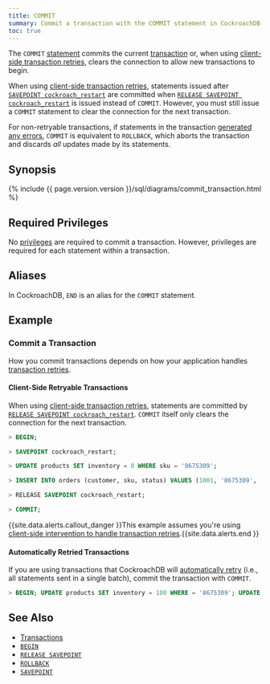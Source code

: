 ```yaml
---
title: COMMIT
summary: Commit a transaction with the COMMIT statement in CockroachDB.
toc: true
---
```


The `COMMIT` [statement](sql-statements.html) commits the current [transaction](transactions.html) or, when using [client-side transaction retries](transactions.html#client-side-transaction-retries), clears the connection to allow new transactions to begin.

When using [client-side transaction retries](transactions.html#client-side-transaction-retries), statements issued after [`SAVEPOINT cockroach_restart`](savepoint.html) are committed when [`RELEASE SAVEPOINT cockroach_restart`](release-savepoint.html) is issued instead of `COMMIT`. However, you must still issue a `COMMIT` statement to clear the connection for the next transaction.

For non-retryable transactions, if statements in the transaction [generated any errors](transactions.html#error-handling), `COMMIT` is equivalent to `ROLLBACK`, which aborts the transaction and discards *all* updates made by its statements.


## Synopsis

<div>
{% include {{ page.version.version }}/sql/diagrams/commit_transaction.html %}
</div>

## Required Privileges

No [privileges](privileges.html) are required to commit a transaction. However, privileges are required for each statement within a transaction.

## Aliases

In CockroachDB, `END` is an alias for the `COMMIT` statement.

## Example

### Commit a Transaction

How you commit transactions depends on how your application handles [transaction retries](transactions.html#transaction-retries).

#### Client-Side Retryable Transactions

When using [client-side transaction retries](transactions.html#client-side-transaction-retries), statements are committed by [`RELEASE SAVEPOINT cockroach_restart`](release-savepoint.html). `COMMIT` itself only clears the connection for the next transaction.

~~~ sql
> BEGIN;

> SAVEPOINT cockroach_restart;

> UPDATE products SET inventory = 0 WHERE sku = '8675309';

> INSERT INTO orders (customer, sku, status) VALUES (1001, '8675309', 'new');

> RELEASE SAVEPOINT cockroach_restart;

> COMMIT;
~~~

{{site.data.alerts.callout_danger }}This example assumes you're using <a href="transactions.html#client-side-intervention">client-side intervention to handle transaction retries</a>.{{site.data.alerts.end }}

#### Automatically Retried Transactions

If you are using transactions that CockroachDB will [automatically retry](transactions.html#automatic-retries) (i.e., all statements sent in a single batch), commit the transaction with `COMMIT`.

~~~ sql
> BEGIN; UPDATE products SET inventory = 100 WHERE = '8675309'; UPDATE products SET inventory = 100 WHERE = '8675310'; COMMIT;
~~~

## See Also

- [Transactions](transactions.html)
- [`BEGIN`](begin-transaction.html)
- [`RELEASE SAVEPOINT`](release-savepoint.html)
- [`ROLLBACK`](rollback-transaction.html)
- [`SAVEPOINT`](savepoint.html)

